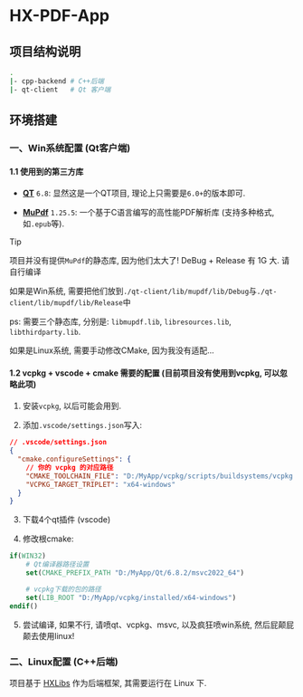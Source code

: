 # HX-PDF-App

## 项目结构说明

```sh
.
|- cpp-backend # C++后端
|- qt-client   # Qt 客户端
```

## 环境搭建
### 一、Win系统配置 (Qt客户端)
#### 1.1 使用到的第三方库

- **[QT](https://www.qt.io/zh-cn/)** `6.8`: 显然这是一个QT项目, 理论上只需要是`6.0+`的版本即可.

- **[MuPdf](https://www.mupdf.com/)** `1.25.5`: 一个基于C语言编写的高性能PDF解析库 (支持多种格式, 如`.epub`等).

> [!TIP]
> 项目并没有提供`MuPdf`的静态库, 因为他们太大了! DeBug + Release 有 1G 大. 请自行编译
>
> 如果是Win系统, 需要把他们放到`./qt-client/lib/mupdf/lib/Debug`与`./qt-client/lib/mupdf/lib/Release`中
>
> ps: 需要三个静态库, 分别是: `libmupdf.lib`, `libresources.lib`, `libthirdparty.lib`.
>
> 如果是Linux系统, 需要手动修改CMake, 因为我没有适配...

#### 1.2 vcpkg + vscode + cmake 需要的配置 (目前项目没有使用到vcpkg, 可以忽略此项)

1. 安装`vcpkg`, 以后可能会用到.

2. 添加`.vscode/settings.json`写入:

```json
// .vscode/settings.json
{
  "cmake.configureSettings": {
    // 你的 vcpkg 的对应路径
    "CMAKE_TOOLCHAIN_FILE": "D:/MyApp/vcpkg/scripts/buildsystems/vcpkg.cmake",
    "VCPKG_TARGET_TRIPLET": "x64-windows"
  }
}
```

3. 下载4个qt插件 (vscode)

4. 修改根cmake:

```cmake
if(WIN32)
    # Qt编译器路径设置
    set(CMAKE_PREFIX_PATH "D:/MyApp/Qt/6.8.2/msvc2022_64")

    # vcpkg下载的包的路径
    set(LIB_ROOT "D:/MyApp/vcpkg/installed/x64-windows")
endif()
```

5. 尝试编译, 如果不行, 请喷qt、vcpkg、msvc, 以及疯狂喷win系统, 然后屁颠屁颠去使用linux!

### 二、Linux配置 (C++后端)

项目基于 [HXLibs](https://github.com/HengXin666/HXLibs) 作为后端框架, 其需要运行在 Linux 下.